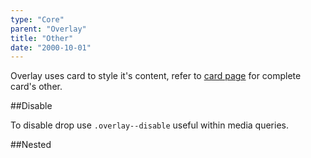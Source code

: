 ```yaml
---
type: "Core"
parent: "Overlay"
title: "Other"
date: "2000-10-01"
---
```


Overlay uses card to style it's content, refer to [card page](/core/card/other) for complete card's other.

##Disable

To disable drop use `.overlay--disable` useful within media queries.

<demo>
  <demovanilla src="inline/core/overlay/disable">
  </demovanilla>
</demo>

##Nested

<demo>
  <demovanilla src="inline/core/overlay/nested">
  </demovanilla>
</demo>

